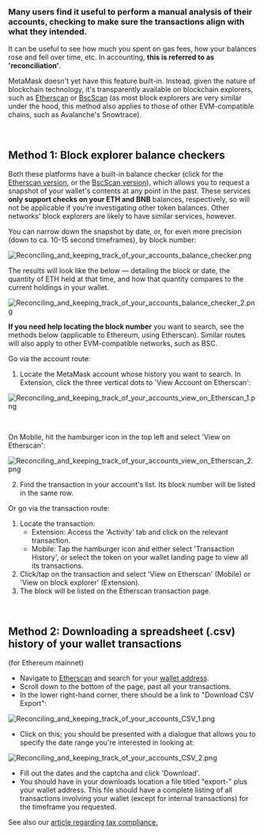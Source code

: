 ### Many users find it useful to perform a manual analysis of their accounts, checking to make sure the transactions align with what they intended.


It can be useful to see how much you spent on gas fees, how your balances rose and fell over time, etc. In accounting, **this is referred to as 'reconciliation'**.


MetaMask doesn't yet have this feature built-in. Instead, given the nature of blockchain technology, it's transparently available on blockchain explorers, such as [Etherscan](https://etherscan.io/) or [BscScan](https://bscscan.com/) (as most block explorers are very similar under the hood, this method also applies to those of other EVM-compatible chains, such as Avalanche's Snowtrace). 


 


**Method 1: Block explorer balance checkers**
---------------------------------------------


Both these platforms have a built-in balance checker (click for the [Etherscan version](https://etherscan.io/balancecheck-tool), or the [BscScan version](https://bscscan.com/balancecheck-tool)), which allows you to request a snapshot of your wallet's contents at any point in the past. These services **only support checks on your ETH and BNB** balances, respectively, so will not be applicable if you're investigating other token balances. Other networks' block explorers are likely to have similar services, however.


You can narrow down the snapshot by date, or, for even more precision (down to ca. 10-15 second timeframes), by block number: 


![Reconciling_and_keeping_track_of_your_accounts_balance_checker.png](https://support.metamask.io/hc/article_attachments/12769694722843)


The results will look like the below — detailing the block or date, the quantity of ETH held at that time, and how that quantity compares to the current holdings in your wallet.


![Reconciling_and_keeping_track_of_your_accounts_balance_checker_2.png](https://support.metamask.io/hc/article_attachments/12769694708251)


**If you need help locating the block number** you want to search, see the methods below (applicable to Ethereum, using Etherscan). Similar routes will also apply to other EVM-compatible networks, such as BSC.


Go via the account route:


1. Locate the MetaMask account whose history you want to search. In Extension, click the three vertical dots to 'View Account on Etherscan':


![Reconciling_and_keeping_track_of_your_accounts_view_on_Etherscan_1.png](https://support.metamask.io/hc/article_attachments/12769694976667)


 


On Mobile, hit the hamburger icon in the top left and select 'View on Etherscan':


![Reconciling_and_keeping_track_of_your_accounts_view_on_Etherscan_2.png](https://support.metamask.io/hc/article_attachments/12769695117979)


2. Find the transaction in your account's list. Its block number will be listed in the same row.


Or go via the transaction route:


1. Locate the transaction:
	* Extension: Access the 'Activity' tab and click on the relevant transaction.
	* Mobile: Tap the hamburger icon and either select 'Transaction History', or select the token on your wallet landing page to view all its transactions.
2. Click/tap on the transaction and select 'View on Etherscan' (Mobile) or 'View on block explorer' (Extension).
3. The block will be listed on the Etherscan transaction page.


 


**Method 2: Downloading a spreadsheet (.csv) history of your wallet transactions**
----------------------------------------------------------------------------------


(for Ethereum mainnet)


* Navigate to [Etherscan](https://etherscan.io/) and search for your [wallet address](https://support.metamask.io/hc/en-us/articles/360015289512).
* Scroll down to the bottom of the page, past all your transactions.
* In the lower right-hand corner, there should be a link to "Download CSV Export":


![Reconciling_and_keeping_track_of_your_accounts_CSV_1.png](https://support.metamask.io/hc/article_attachments/12769694768411)


* Click on this; you should be presented with a dialogue that allows you to specify the date range you're interested in looking at:


![Reconciling_and_keeping_track_of_your_accounts_CSV_2.png](https://support.metamask.io/hc/article_attachments/12769686806299)


* Fill out the dates and the captcha and click 'Download'.
* You should have in your downloads location a file titled "export-" plus your wallet address. This file should have a complete listing of all transactions involving your wallet (except for internal transactions) for the timeframe you requested.


See also our [article regarding tax compliance.](https://support.metamask.io/hc/en-us/articles/4406001678747)


 


